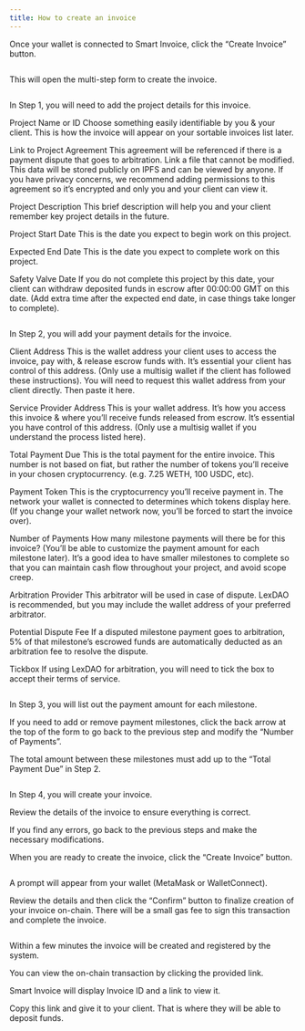 ```yaml
---
title: How to create an invoice
---
```


Once your wallet is connected to Smart Invoice, click the “Create Invoice” button.

![]()


This will open the multi-step form to create the invoice.

![]()

In Step 1, you will need to add the project details for this invoice.

Project Name or ID
Choose something easily identifiable by you & your client. This is how the invoice will appear on your sortable invoices list later.

Link to Project Agreement
This agreement will be referenced if there is a payment dispute that goes to arbitration. Link a file that cannot be modified. This data will be stored publicly on IPFS and can be viewed by anyone. If you have privacy concerns, we recommend adding permissions to this agreement so it’s encrypted and only you and your client can view it.

Project Description
This brief description will help you and your client remember key project details in the future.

Project Start Date
This is the date you expect to begin work on this project.

Expected End Date
This is the date you expect to complete work on this project.

Safety Valve Date
If you do not complete this project by this date, your client can withdraw deposited funds in escrow after 00:00:00 GMT on this date. (Add extra time after the expected end date, in case things take longer to complete).

![]()

In Step 2, you will add your payment details for the invoice.

Client Address
This is the wallet address your client uses to access the invoice, pay with, & release escrow funds with. It’s essential your client has control of this address. (Only use a multisig wallet if the client has followed these instructions). You will need to request this wallet address from your client directly. Then paste it here.

Service Provider Address
This is your wallet address. It’s how you access this invoice & where you’ll receive funds released from escrow. It’s essential you have control of this address. (Only use a multisig wallet if you understand the process listed here).

Total Payment Due
This is the total payment for the entire invoice. This number is not based on fiat, but rather the number of tokens you’ll receive in your chosen cryptocurrency. (e.g. 7.25 WETH, 100 USDC, etc).

Payment Token
This is the cryptocurrency you’ll receive payment in. The network your wallet is connected to determines which tokens display here. (If you change your wallet network now, you’ll be forced to start the invoice over).

Number of Payments
How many milestone payments will there be for this invoice? (You’ll be able to customize the payment amount for each milestone later). It’s a good idea to have smaller milestones to complete so that you can maintain cash flow throughout your project, and avoid scope creep.

Arbitration Provider
This arbitrator will be used in case of dispute. LexDAO is recommended, but you may include the wallet address of your preferred arbitrator. 

Potential Dispute Fee
If a disputed milestone payment goes to arbitration, 5% of that milestone’s escrowed funds are automatically deducted as an arbitration fee to resolve the dispute.

Tickbox
If using LexDAO for arbitration, you will need to tick the box to accept their terms of service.

![]()

In Step 3, you will list out the payment amount for each milestone.

If you need to add or remove payment milestones, click the back arrow at the top of the form to go back to the previous step and modify the “Number of Payments”.

The total amount between these milestones must add up to the “Total Payment Due” in Step 2.

![]()

In Step 4, you will create your invoice.

Review the details of the invoice to ensure everything is correct. 

If you find any errors, go back to the previous steps and make the necessary modifications.

When you are ready to create the invoice, click the “Create Invoice” button.

![]()

A prompt will appear from your wallet (MetaMask or WalletConnect).

Review the details and then click the “Confirm” button to finalize creation of your invoice on-chain. There will be a small gas fee to sign this transaction and complete the invoice.

![]()

Within a few minutes the invoice will be created and registered by the system. 

You can view the on-chain transaction by clicking the provided link.

Smart Invoice will display Invoice ID and a link to view it. 

Copy this link and give it to your client. That is where they will be able to deposit funds.
